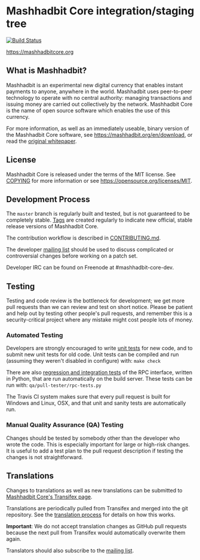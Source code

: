 Mashhadbit Core integration/staging tree
=====================================

[![Build Status](https://travis-ci.org/mashhadbit/mashhadbit.svg?branch=master)](https://travis-ci.org/mashhadbit/mashhadbit)

https://mashhadbitcore.org

What is Mashhadbit?
----------------

Mashhadbit is an experimental new digital currency that enables instant payments to
anyone, anywhere in the world. Mashhadbit uses peer-to-peer technology to operate
with no central authority: managing transactions and issuing money are carried
out collectively by the network. Mashhadbit Core is the name of open source
software which enables the use of this currency.

For more information, as well as an immediately useable, binary version of
the Mashhadbit Core software, see https://mashhadbit.org/en/download, or read the
[original whitepaper](https://mashhadbitcore.org/mashhadbit.pdf).

License
-------

Mashhadbit Core is released under the terms of the MIT license. See [COPYING](COPYING) for more
information or see https://opensource.org/licenses/MIT.

Development Process
-------------------

The `master` branch is regularly built and tested, but is not guaranteed to be
completely stable. [Tags](https://github.com/mashhadbit/mashhadbit/tags) are created
regularly to indicate new official, stable release versions of Mashhadbit Core.

The contribution workflow is described in [CONTRIBUTING.md](CONTRIBUTING.md).

The developer [mailing list](https://lists.linuxfoundation.org/mailman/listinfo/mashhadbit-dev)
should be used to discuss complicated or controversial changes before working
on a patch set.

Developer IRC can be found on Freenode at #mashhadbit-core-dev.

Testing
-------

Testing and code review is the bottleneck for development; we get more pull
requests than we can review and test on short notice. Please be patient and help out by testing
other people's pull requests, and remember this is a security-critical project where any mistake might cost people
lots of money.

### Automated Testing

Developers are strongly encouraged to write [unit tests](/doc/unit-tests.md) for new code, and to
submit new unit tests for old code. Unit tests can be compiled and run
(assuming they weren't disabled in configure) with: `make check`

There are also [regression and integration tests](/qa) of the RPC interface, written
in Python, that are run automatically on the build server.
These tests can be run with: `qa/pull-tester/rpc-tests.py`

The Travis CI system makes sure that every pull request is built for Windows
and Linux, OSX, and that unit and sanity tests are automatically run.

### Manual Quality Assurance (QA) Testing

Changes should be tested by somebody other than the developer who wrote the
code. This is especially important for large or high-risk changes. It is useful
to add a test plan to the pull request description if testing the changes is
not straightforward.

Translations
------------

Changes to translations as well as new translations can be submitted to
[Mashhadbit Core's Transifex page](https://www.transifex.com/projects/p/mashhadbit/).

Translations are periodically pulled from Transifex and merged into the git repository. See the
[translation process](doc/translation_process.md) for details on how this works.

**Important**: We do not accept translation changes as GitHub pull requests because the next
pull from Transifex would automatically overwrite them again.

Translators should also subscribe to the [mailing list](https://groups.google.com/forum/#!forum/mashhadbit-translators).
